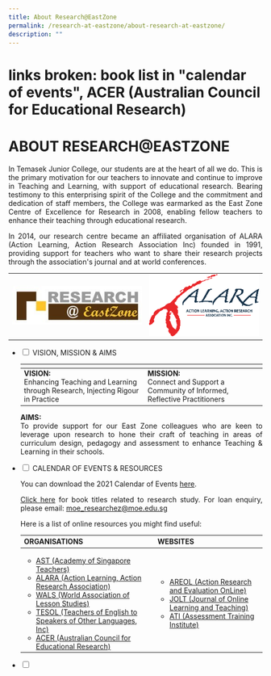 ```yaml
---
title: About Research@EastZone
permalink: /research-at-eastzone/about-research-at-eastzone/
description: ""
---
```

# links broken: book list in "calendar of events", ACER (Australian Council for Educational Research)
# ABOUT RESEARCH@EASTZONE

<p style="text-align: justify;">In Temasek Junior College, our students are at the heart of all we do. This is the primary motivation for our teachers to innovate and continue to improve in Teaching and Learning, with support of educational research. Bearing testimony to this enterprising spirit of the College and the commitment and dedication of staff members, the College was earmarked as the East Zone Centre of Excellence for Research in 2008, enabling fellow teachers to enhance their teaching through educational research.  </p>

<p style="text-align: justify;">In 2014, our research centre became an affiliated organisation of ALARA (Action Learning, Action Research Association Inc) founded in 1991, providing support for teachers who want to share their research projects through the association's journal and at world conferences.</p>


|   |   |
|:----:|:---:|
| ![](/images/Research@EastZone/Research%20EastZone.jpg)  |  ![](/images/Research@EastZone/ALARA.png) |

<ul class="jekyllcodex_accordion">
  <li>
    <input type="checkbox" id="accordion1">
    <label for="accordion1">VISION, MISSION & AIMS</label>
    <div>
			<table>
<thead>
  <tr>
    <th></th>
    <th></th>
  </tr>
</thead>
<tbody>
  <tr>
		<td><b>VISION:</b><br>Enhancing Teaching and Learning through Research, Injecting Rigour in Practice</td>
    <td><b>MISSION:</b><br>Connect and Support a Community of Informed, Reflective Practitioners</td>
  </tr>
</tbody>
</table>
			<p style="text-align: justify;"><b>AIMS:</b><br>To provide support for our East Zone colleagues who are keen to leverage upon research to hone their craft of teaching in areas of curriculum design, pedagogy and assessment to enhance Teaching & Learning in their schools.</p>
    </div>
	</li> 
  <li>
    <input type="checkbox" id="accordion2">
    <label for="accordion2">CALENDAR OF EVENTS & RESOURCES</label>
    <div>
			<p style="text-align: justify;">You can download the 2021 Calendar of Events <a href="/files/Research@EastZone/ResearchEZ%20calendar%202021.pdf" target="_blank">here</a>.</p>
			<p style="text-align: justify;"><a href="https://www.temasekjc.moe.edu.sg/qql/slot/u550/21/stZone/About%20Research@EastZone/ReEZ%20Book%20List.pdf" target="_blank">Click here</a> for book titles related to research study. For loan enquiry, please email: <a href="mailto:moe_researchez@moe.edu.sg">moe_researchez@moe.edu.sg</a></p>
			<p style="text-align: justify;">Here is a list of online resources you might find useful:</p>
<table>
<thead>
  <tr>
    <th>ORGANISATIONS</th>
    <th>WEBSITES</th>
  </tr>
</thead>
<tbody>
  <tr>
    <td>
			<ul>
			<li><a href="https://academyofsingaporeteachers.moe.edu.sg/" target="_blank">AST (Academy of Singapore Teachers)</a>
				</li>
				<li><a href="https://www.alarassociation.org/" target="_blank">ALARA (Action Learning, Action Research Association)</a>
					</li>
				<li>
					<a href="https://www.walsnet.org/" target="_blank">WALS (World Association of Lesson Studies)</a>
				</li>
				<li>
					<a href="https://www.tesol.org/" target="_blank">TESOL (Teachers of English to Speakers of Other Languages, Inc)</a>
					</li>
				<li><a href="https://www.researchconference.com.au/" target="_blank">ACER (Australian Council for Educational Research)</a>
				</li>
			</ul>
				</td>
    <td>
			<ul>
			<li>
				<a href="http://www.aral.com.au/resources/arphome.html" target="_blank">AREOL (Action Research and Evaluation OnLine)</a>
				</li>
					<li><a href="https://jolt.merlot.org/" target="_blank">JOLT (Journal of Online Learning and Teaching)</a>
						</li>
						<li><a href="http://downloads.pearsonassessments.com/ati/index.html" target="_blank">ATI (Assessment Training Institute)</a>
							</li>
			</ul>
				</td>
  </tr>
</tbody>
</table>
    </div>
	</li> 
	  <li>
    <input type="checkbox" id="accordion3">
    <label for="accordion3"></label>
    <div>
			<p style="text-align: justify;"></p>
    </div>
	</li> 
	</ul>